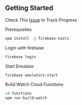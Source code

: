 ## Getting Started

Check This [Issue](https://github.com/nsccpccoe/nscc-backend/issues/1) to Track Progress

Prerequisites

```bash
npm install -g firebase-tools
```

Login with firebase

```bash
firebase login
```

Start Emulator

```bash
firebase emulators:start
```

Build Watch Cloud Functions

```bash
cd functions
npm run build:watch
```

